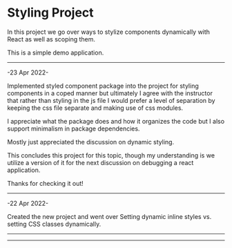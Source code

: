 # Styling Project

In this project we go over
ways to stylize components dynamically with React as well as scoping them.

This is a simple demo application.

---

-23 Apr 2022-

Implemented styled component package into the project for styling components in a coped manner but ultimately I agree with the instructor that rather than styling in the js file I would prefer a level of separation by keeping the css file separate and making use of css modules.

I appreciate what the package does and how it organizes the code but I also support minimalism in package dependencies.

Mostly just appreciated the discussion on dynamic styling.

This concludes this project for this topic, though my understanding is we utilize a version of it for the next discussion on debugging a react application.

Thanks for checking it out!

---

-22 Apr 2022-

Created the new project and went over Setting dynamic inline styles vs. setting CSS classes dynamically.

---

---
